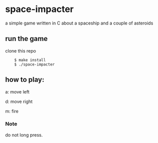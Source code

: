 # space-impacter
a simple game written in C about a spaceship and a couple of asteroids

## run the game
clone this repo
```
    $ make install
    $ ./space-impacter
```

## how to play:
a: move left

d: move right

m: fire

### Note
do not long press.
